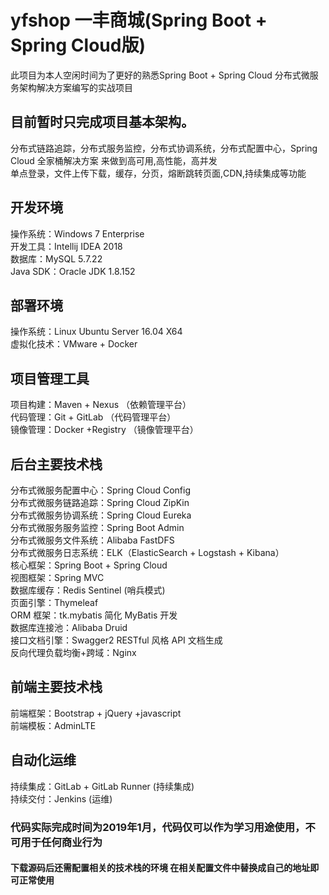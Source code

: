 # yfshop 一丰商城(Spring Boot + Spring Cloud版)
此项目为本人空闲时间为了更好的熟悉Spring Boot + Spring Cloud 分布式微服务架构解决方案编写的实战项目  
## 目前暂时只完成项目基本架构。
分布式链路追踪，分布式服务监控，分布式协调系统，分布式配置中心，Spring Cloud 全家桶解决方案 来做到高可用,高性能，高并发   
单点登录，文件上传下载，缓存，分页，熔断跳转页面,CDN,持续集成等功能   

## 开发环境    
操作系统：Windows 7 Enterprise  
开发工具：Intellij IDEA 2018  
数据库：MySQL 5.7.22  
Java SDK：Oracle JDK 1.8.152  
## 部署环境  
操作系统：Linux Ubuntu Server 16.04 X64   
虚拟化技术：VMware + Docker   
## 项目管理工具
项目构建：Maven + Nexus    （依赖管理平台）  
代码管理：Git + GitLab     （代码管理平台）  
镜像管理：Docker +Registry （镜像管理平台）  
## 后台主要技术栈  
分布式微服务配置中心：Spring Cloud Config  
分布式微服务链路追踪：Spring Cloud ZipKin    
分布式微服务协调系统：Spring Cloud Eureka  
分布式微服务服务监控：Spring Boot Admin   
分布式微服务文件系统：Alibaba FastDFS  
分布式微服务日志系统：ELK（ElasticSearch + Logstash + Kibana）  
核心框架：Spring Boot + Spring Cloud   
视图框架：Spring MVC  
数据库缓存：Redis Sentinel   (哨兵模式)  
页面引擎：Thymeleaf  
ORM 框架：tk.mybatis 简化 MyBatis 开发  
数据库连接池：Alibaba Druid  
接口文档引擎：Swagger2 RESTful 风格 API 文档生成  
反向代理负载均衡+跨域：Nginx  
## 前端主要技术栈     
前端框架：Bootstrap + jQuery +javascript   
前端模板：AdminLTE  
## 自动化运维  
持续集成：GitLab + GitLab Runner  (持续集成)  
持续交付：Jenkins                 (运维)    

### 代码实际完成时间为2019年1月，代码仅可以作为学习用途使用，不可用于任何商业行为 
#### 下载源码后还需配置相关的技术栈的环境 在相关配置文件中替换成自己的地址即可正常使用
